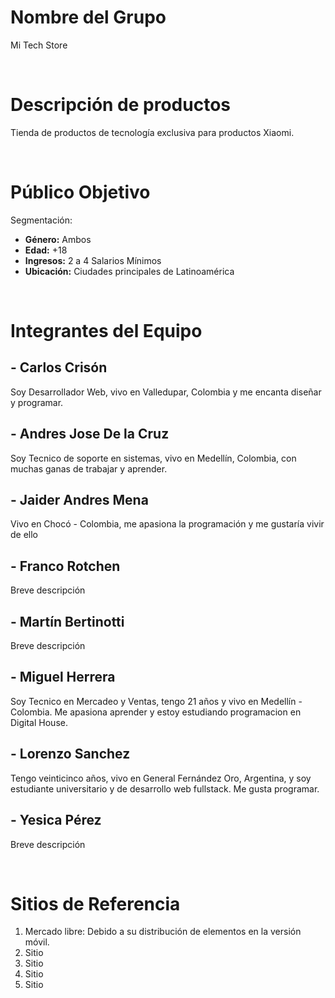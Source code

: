 # Nombre del Grupo
Mi Tech Store

<br />

# Descripción de productos
Tienda de productos de tecnología exclusiva para productos Xiaomi.

<br />

# Público Objetivo
Segmentación:
- **Género:** Ambos 
- **Edad:** +18 
- **Ingresos:** 2 a 4 Salarios Mínimos
- **Ubicación:** Ciudades principales de Latinoamérica

<br />

# Integrantes del Equipo
## - Carlos Crisón
Soy Desarrollador Web, vivo en Valledupar, Colombia y me encanta diseñar y programar.

## - Andres Jose De la Cruz
Soy Tecnico de soporte en sistemas, vivo en Medellín, Colombia, con muchas ganas de trabajar y aprender.

## - Jaider Andres Mena
Vivo en Chocó - Colombia, me apasiona la programación y me gustaría vivir de ello

## - Franco Rotchen
Breve descripción

## - Martín Bertinotti
Breve descripción

## - Miguel Herrera
Soy Tecnico en Mercadeo y Ventas, tengo 21 años y vivo en Medellín - Colombia. Me apasiona aprender y estoy estudiando programacion en Digital House.

## - Lorenzo Sanchez
Tengo veinticinco años, vivo en General Fernández Oro, Argentina, y soy estudiante universitario y de desarrollo web fullstack. Me gusta programar.

## - Yesica Pérez
Breve descripción

<br />

# Sitios de Referencia
1. Mercado libre: Debido a su distribución de elementos en la versión móvil.
2. Sitio
3. Sitio
4. Sitio
5. Sitio

<br />
